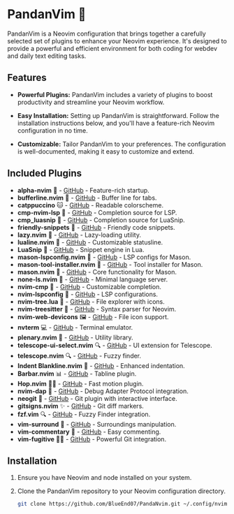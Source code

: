 # PandanVim 🐼

PandanVim is a Neovim configuration that brings together a carefully selected set of plugins to enhance your Neovim experience. It's designed to provide a powerful and efficient environment for both coding for webdev and daily text editing tasks.

## Features

- **Powerful Plugins:** PandanVim includes a variety of plugins to boost productivity and streamline your Neovim workflow.

- **Easy Installation:** Setting up PandanVim is straightforward. Follow the installation instructions below, and you'll have a feature-rich Neovim configuration in no time.

- **Customizable:** Tailor PandanVim to your preferences. The configuration is well-documented, making it easy to customize and extend.

## Included Plugins
- **alpha-nvim** 🚀 - [GitHub](https://github.com/goolord/alpha-nvim) - Feature-rich startup.
- **bufferline.nvim** 📜 - [GitHub](https://github.com/akinsho/bufferline.nvim) - Buffer line for tabs.
- **catppuccino** 🐱 - [GitHub](https://github.com/Pocco81/Catppuccino.nvim) - Readable colorscheme.
- **cmp-nvim-lsp** 💼 - [GitHub](https://github.com/hrsh7th/cmp-nvim-lsp) - Completion source for LSP.
- **cmp_luasnip** 📝 - [GitHub](https://github.com/L3MON4D3/LuaSnip) - Completion source for LuaSnip.
- **friendly-snippets** 🤝 - [GitHub](https://github.com/rafamadriz/friendly-snippets) - Friendly code snippets.
- **lazy.nvim** 🛌 - [GitHub](https://github.com/tjdevries/lazy.nvim) - Lazy-loading utility.
- **lualine.nvim** 🎨 - [GitHub](https://github.com/hoob3rt/lualine.nvim) - Customizable statusline.
- **LuaSnip** 📝 - [GitHub](https://github.com/L3MON4D3/LuaSnip) - Snippet engine in Lua.
- **mason-lspconfig.nvim** 🧱 - [GitHub](https://github.com/ason149/mason-lspconfig.nvim) - LSP configs for Mason.
- **mason-tool-installer.nvim** 🔧 - [GitHub](https://github.com/ason149/mason-tool-installer.nvim) - Tool installer for Mason.
- **mason.nvim** 🧱 - [GitHub](https://github.com/ason149/mason.nvim) - Core functionality for Mason.
- **none-ls.nvim** 🚫 - [GitHub](https://github.com/notomo/none-ls.nvim) - Minimal language server.
- **nvim-cmp** 💼 - [GitHub](https://github.com/hrsh7th/nvim-cmp) - Customizable completion.
- **nvim-lspconfig** 💼 - [GitHub](https://github.com/neovim/nvim-lspconfig) - LSP configurations.
- **nvim-tree.lua** 🌲 - [GitHub](https://github.com/kyazdani42/nvim-tree.lua) - File explorer with icons.
- **nvim-treesitter** 🌳 - [GitHub](https://github.com/nvim-treesitter/nvim-treesitter) - Syntax parser for Neovim.
- **nvim-web-devicons** 🖼️ - [GitHub](https://github.com/kyazdani42/nvim-web-devicons) - File icon support.
- **nvterm** 💻 - [GitHub](https://github.com/neovim/nvterm) - Terminal emulator.
- **plenary.nvim** 🌌 - [GitHub](https://github.com/nvim-lua/plenary.nvim) - Utility library.
- **telescope-ui-select.nvim** 🔍 - [GitHub](https://github.com/bfredl/telescope-ui-select.nvim) - UI extension for Telescope.
- **telescope.nvim** 🔍 - [GitHub](https://github.com/nvim-telescope/telescope.nvim) - Fuzzy finder.
- **Indent Blankline.nvim** 📄 - [GitHub](https://github.com/lukas-reineke/indent-blankline.nvim) - Enhanced indentation.
- **Barbar.nvim** 📊 - [GitHub](https://github.com/romgrk/barbar.nvim) - Tabline plugin.
- **Hop.nvim** 🕵️‍♂️ - [GitHub](https://github.com/phaazon/hop.nvim) - Fast motion plugin.
- **nvim-dap** 🐞 - [GitHub](https://github.com/mfussenegger/nvim-dap) - Debug Adapter Protocol integration.
- **neogit** 🐙 - [GitHub](https://github.com/TimUntersberger/neogit) - Git plugin with interactive interface.
- **gitsigns.nvim** ✨ - [GitHub](https://github.com/lewis6991/gitsigns.nvim) - Git diff markers.
- **fzf.vim** 🔍 - [GitHub](https://github.com/junegunn/fzf.vim) - Fuzzy Finder integration.
- **vim-surround** 🔄 - [GitHub](https://github.com/tpope/vim-surround) - Surroundings manipulation.
- **vim-commentary** 💬 - [GitHub](https://github.com/tpope/vim-commentary) - Easy commenting.
- **vim-fugitive** 🕵️‍♂️ - [GitHub](https://github.com/tpope/vim-fugitive) - Powerful Git integration.


## Installation

1. Ensure you have Neovim and node installed on your system.

2. Clone the PandanVim repository to your Neovim configuration directory.

   ```bash
   git clone https://github.com/BlueEnd07/PandaNvim.git ~/.config/nvim
